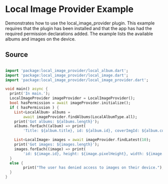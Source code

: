 # Local Image Provider Example

Demonstrates how to use the local_image_provider plugin. This example requires that the plugin has been installed and that the app has had the required permission declarations added. The example lists the available albums and images on the device.  


## Source

```dart

import 'package:local_image_provider/local_album.dart';
import 'package:local_image_provider/local_image.dart';
import 'package:local_image_provider/local_image_provider.dart';

void main() async {
  print('In main.');
  LocalImageProvider imageProvider = LocalImageProvider();
  bool hasPermission = await imageProvider.initialize();
  if ( hasPermission ) {
    List<LocalAlbum> albums =
        await imageProvider.findAlbums(LocalAlbumType.all);
    print('Got albums: ${albums.length}');
    albums.forEach((album) => print(
        'Title: ${album.title}, id: ${album.id}, coverImgId: ${album.coverImgId}'));

    List<LocalImage> images = await imageProvider.findLatest(10);
    print('Got images: ${images.length}');
    images.forEach((image) => print(
        'id: ${image.id}, height: ${image.pixelHeight}, width: ${image.pixelWidth}'));
  }
  else {
        print("The user has denied access to images on their device.");
  }
}
```